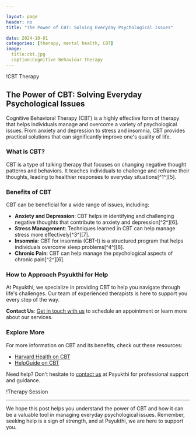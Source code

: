 ```yaml
---

layout: page
header: no
title: "The Power of CBT: Solving Everyday Psychological Issues"

date: 2024-10-01
categories: [therapy, mental health, CBT]
image:
  title:cbt.jpg
  caption:Cognitive Behaviour therapy
---
```


!CBT Therapy

## The Power of CBT: Solving Everyday Psychological Issues

Cognitive Behavioral Therapy (CBT) is a highly effective form of therapy that helps individuals manage and overcome a variety of psychological issues. From anxiety and depression to stress and insomnia, CBT provides practical solutions that can significantly improve one's quality of life.

### What is CBT?

CBT is a type of talking therapy that focuses on changing negative thought patterns and behaviors. It teaches individuals to challenge and reframe their thoughts, leading to healthier responses to everyday situations[^1^][5].

### Benefits of CBT

CBT can be beneficial for a wide range of issues, including:

- **Anxiety and Depression**: CBT helps in identifying and challenging negative thoughts that contribute to anxiety and depression[^2^][6].
- **Stress Management**: Techniques learned in CBT can help manage stress more effectively[^3^][7].
- **Insomnia**: CBT for insomnia (CBT-I) is a structured program that helps individuals overcome sleep problems[^4^][8].
- **Chronic Pain**: CBT can help manage the psychological aspects of chronic pain[^2^][6].

### How to Approach Psyukthi for Help

At Psyukthi, we specialize in providing CBT to help you navigate through life's challenges. Our team of experienced therapists is here to support you every step of the way.

**Contact Us**: [Get in touch with us](https://psyukthi.github.io/feeling-responsive/contact/) to schedule an appointment or learn more about our services.

### Explore More

For more information on CBT and its benefits, check out these resources:

- [Harvard Health on CBT](https://www.health.harvard.edu/blog/what-is-cognitive-behavioral-therapy-202406053047)
- [HelpGuide on CBT](https://www.helpguide.org/mental-health/treatment/cognitive-behavioral-therapy-cbt)

<div class="highlight-box">
  <p>Need help? Don't hesitate to <a href="https://psyukthi.github.io/feeling-responsive/contact/">contact us</a> at Psyukthi for professional support and guidance.</p>
</div>

!Therapy Session

---

We hope this post helps you understand the power of CBT and how it can be a valuable tool in managing everyday psychological issues. Remember, seeking help is a sign of strength, and at Psyukthi, we are here to support you.

